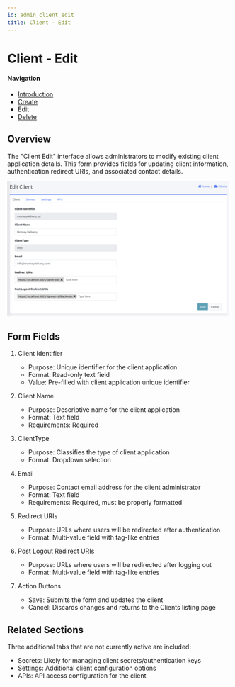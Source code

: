 ```yaml
---
id: admin_client_edit
title: Client - Edit
---
```


# Client - Edit

#### Navigation
- [Introduction](Clients.md)
- [Create](ClientCreate.md)
- Edit
- [Delete](ClientDelete.md)

## Overview
The "Client Edit" interface allows administrators to modify existing client application details. This form provides fields for updating client information, authentication redirect URIs, and associated contact details.

<img src="../images/AdminClientEdit.png" alt="Edit Client" width="500"/>

## Form Fields
1. Client Identifier
   - Purpose: Unique identifier for the client application
   - Format: Read-only text field
   - Value: Pre-filled with client application unique identifier

2. Client Name
   - Purpose: Descriptive name for the client application
   - Format: Text field
   - Requirements: Required

3. ClientType
   - Purpose: Classifies the type of client application
   - Format: Dropdown selection

4. Email
   - Purpose: Contact email address for the client administrator
   - Format: Text field
   - Requirements: Required, must be properly formatted

5. Redirect URIs
   - Purpose: URLs where users will be redirected after authentication
   - Format: Multi-value field with tag-like entries

6. Post Logout Redirect URIs
   - Purpose: URLs where users will be redirected after logging out
   - Format: Multi-value field with tag-like entries

7. Action Buttons
   - Save: Submits the form and updates the client
   - Cancel: Discards changes and returns to the Clients listing page

## Related Sections
Three additional tabs that are not currently active are included:
- Secrets: Likely for managing client secrets/authentication keys
- Settings: Additional client configuration options
- APIs: API access configuration for the client
